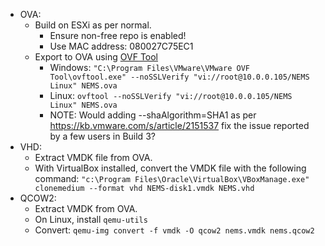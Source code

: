 - OVA:
  - Build on ESXi as per normal.
    - Ensure non-free repo is enabled!
    - Use MAC address: 080027C75EC1
  - Export to OVA using [OVF Tool](https://my.vmware.com/group/vmware/details?downloadGroup=OVFTOOL430&productId=742)
    - Windows: `"C:\Program Files\VMware\VMware OVF Tool\ovftool.exe" --noSSLVerify "vi://root@10.0.0.105/NEMS Linux" NEMS.ova`
    - Linux: `ovftool --noSSLVerify "vi://root@10.0.0.105/NEMS Linux" NEMS.ova`
    - NOTE: Would adding --shaAlgorithm=SHA1 as per https://kb.vmware.com/s/article/2151537 fix the issue reported by a few users in Build 3?
- VHD:
  - Extract VMDK file from OVA.
  - With VirtualBox installed, convert the VMDK file with the following command: `"c:\Program Files\Oracle\VirtualBox\VBoxManage.exe" clonemedium --format vhd NEMS-disk1.vmdk NEMS.vhd`
- QCOW2:
  - Extract VMDK from OVA.
  - On Linux, install `qemu-utils`
  - Convert: `qemu-img convert -f vmdk -O qcow2 nems.vmdk nems.qcow2`

